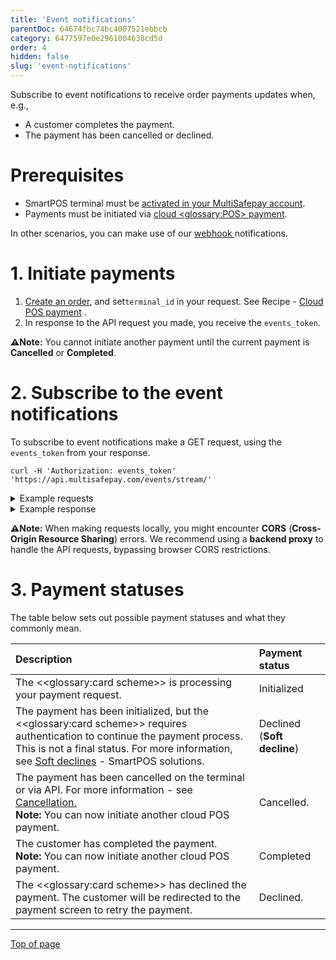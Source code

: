 ```yaml
---
title: 'Event notifications'
parentDoc: 64674fbc74bc4007521ebbcb
category: 6477597e0e2961004638cd5d
order: 4
hidden: false
slug: 'event-notifications'
---
```




Subscribe to event notifications to receive order payments updates when, e.g.,

- A customer completes the payment.
- The payment has been cancelled or declined.

# Prerequisites

- SmartPOS terminal must be [activated in your MultiSafepay account](/docs/getting-started-guide/).
- Payments must be initiated via [cloud <<glossary:POS>> payment](/docs/solutions).

In other scenarios, you can make use of our <a href="https://docs.multisafepay.com/docs/webhook" target="_blank">webhook </a> <i class="fa fa-external-link" style="font-size:12px;color:#8b929e"></i>notifications.

# 1. Initiate payments

1. [Create an order](/reference/createorder/), and set`terminal_id` in your request. See Recipe - <a href="https://docs.multisafepay.com/recipes/cloud-pos-payment" target="_blank">Cloud POS payment</a> <i class="fa fa-external-link" style="font-size:12px;color:#8b929e"></i>.
2. In response to the API request you made, you receive the `events_token`.

**⚠️Note:** You cannot initiate another payment until the current payment is **Cancelled** or **Completed**.

# 2. Subscribe to the event notifications

To subscribe to event notifications make a GET request, using the `events_token` from your response.

```
curl -H 'Authorization: events_token' 'https://api.multisafepay.com/events/stream/'
```
<details id="example-requests"> 
  <summary>Example requests</summary>
  <br>

```
curl -H 'Authorization: eyJhbGciOiJIUzI1NiJ9.eyJleHAiOjE2OTQwNzEyMDcsImdydtdfI6WyJtYnVzOnNlc3Npb24ub3JkZXIiLCJtYnVzOnNlc3Npb24ucXIiXSwicGlkIjoiNTk5TWM0VWhOWDhYczNmNU55b3JnaVZZMlhab1BsVVkxa28iLCJzdWIiOiJwciJ9.p1txKa0wlR6Pn-DvQW8oYmYcesU49GgZsPebME_EvYs' \
'https://api.multisafepay.com/events/stream/'
```

  </details>

<details id="example-response"> 
  <summary>Example response</summary>
  <br>

```
event: session.order
data: {"financial_status":"initialized","order_id":"ExampleOrderID1234567","session_id":"1025J8hXqtM9dLcilPp3gqkXi8Res3tvZZZ","status":"initialized","transaction_id":"89000000"}
event: session.order
data: {"financial_status":"completed","order_id":"ExampleOrderID1234567","session_id":"1025J8hXqtM9dLcilPp3gqkXi8Res3tvZZZ","status":"completed","transaction_id":"890000000"}
```
 </details>

**⚠️Note:** When making requests locally, you might encounter **CORS** (**Cross-Origin Resource Sharing**) errors. We recommend using a **backend proxy** to handle the API requests, bypassing browser CORS restrictions.

# 3. Payment statuses

The table below sets out possible payment statuses and what they commonly mean.

| Description                  | Payment status |
| :---------------------------| :-------------- |
| The <<glossary:card scheme>> is processing your payment request. | Initialized    |
| The payment has been initialized, but the <<glossary:card scheme>> requires authentication to continue the payment process. This is not a final status. For more information, see <a href="https://docs.multisafepay.com/docs/smartpos-solutions#soft-declines" target="_blank">Soft declines</a> <i class="fa fa-external-link" style="font-size:12px;color:#8b929e"></i> - SmartPOS solutions. | Declined (**Soft decline**)
| The payment has been cancelled on the terminal or via API. For more information - see [Cancellation.](/docs/solutions#cancellation)  <br>**Note:**  You can now initiate another cloud POS payment.   | Cancelled.     |
| The customer has completed the payment.  <br>**Note:**  You can now initiate another cloud POS payment.  | Completed      |
| The <<glossary:card scheme>> has declined the payment. The customer will be redirected to the payment screen to retry the payment.  | Declined. |

***

[Top of page](#)